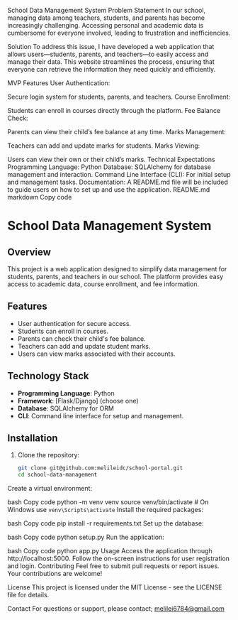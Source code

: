 School Data Management System
Problem Statement
In our school, managing data among teachers, students, and parents has become increasingly challenging. Accessing personal and academic data is cumbersome for everyone involved, leading to frustration and inefficiencies.

Solution
To address this issue, I have developed a web application that allows users—students, parents, and teachers—to easily access and manage their data. This website streamlines the process, ensuring that everyone can retrieve the information they need quickly and efficiently.

MVP Features
User Authentication:

Secure login system for students, parents, and teachers.
Course Enrollment:

Students can enroll in courses directly through the platform.
Fee Balance Check:

Parents can view their child’s fee balance at any time.
Marks Management:

Teachers can add and update marks for students.
Marks Viewing:

Users can view their own or their child’s marks.
Technical Expectations
Programming Language: Python
Database: SQLAlchemy for database management and interaction.
Command Line Interface (CLI): For initial setup and management tasks.
Documentation: A README.md file will be included to guide users on how to set up and use the application.
README.md
markdown
Copy code
# School Data Management System

## Overview

This project is a web application designed to simplify data management for students, parents, and teachers in our school. The platform provides easy access to academic data, course enrollment, and fee information.

## Features

- User authentication for secure access.
- Students can enroll in courses.
- Parents can check their child's fee balance.
- Teachers can add and update student marks.
- Users can view marks associated with their accounts.

## Technology Stack

- **Programming Language**: Python
- **Framework**: [Flask/Django] (choose one)
- **Database**: SQLAlchemy for ORM
- **CLI**: Command line interface for setup and management.

## Installation

1. Clone the repository:
   ```bash
   git clone git@github.com:melileidc/school-portal.git
   cd school-data-management
Create a virtual environment:

bash
Copy code
python -m venv venv
source venv/bin/activate  # On Windows use `venv\Scripts\activate`
Install the required packages:

bash
Copy code
pip install -r requirements.txt
Set up the database:

bash
Copy code
python setup.py
Run the application:

bash
Copy code
python app.py
Usage
Access the application through http://localhost:5000.
Follow the on-screen instructions for user registration and login.
Contributing
Feel free to submit pull requests or report issues. Your contributions are welcome!

License
This project is licensed under the MIT License - see the LICENSE file for details.

Contact
For questions or support, please contact; melilei6784@gmail.com